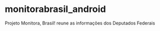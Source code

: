 monitorabrasil_android
======================

Projeto Monitora, Brasil! reune as informações dos Deputados Federais
